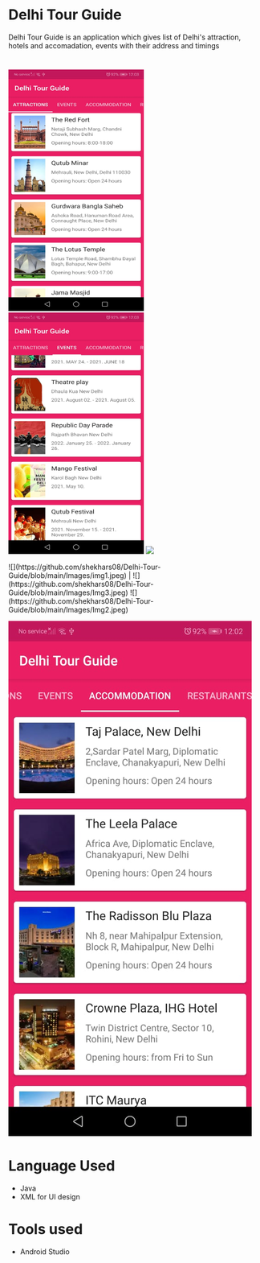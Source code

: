 # Delhi Tour Guide
Delhi Tour Guide is an application which gives list of Delhi's attraction, hotels and accomadation, events with their address and timings 
# 
<p float="left">
  <img src="https://github.com/shekhars08/Delhi-Tour-Guide/blob/main/Images/img1.jpeg" width=270 height="480" />
  <img src="https://github.com/shekhars08/Delhi-Tour-Guide/blob/main/Images/Img3.jpeg" width="270" height="480" /> 
  <img src="/img3.png" width="100" />
</p>
![](https://github.com/shekhars08/Delhi-Tour-Guide/blob/main/Images/img1.jpeg) |  ![](https://github.com/shekhars08/Delhi-Tour-Guide/blob/main/Images/Img3.jpeg)
![](https://github.com/shekhars08/Delhi-Tour-Guide/blob/main/Images/Img2.jpeg)

![](https://github.com/shekhars08/Delhi-Tour-Guide/blob/main/Images/Img4.jpeg)


# Language Used
* Java
* XML for UI design

# Tools used
* Android Studio


